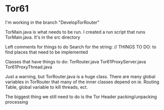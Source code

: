 # Tor61
I'm working in the branch "DevelopTorRouter"

TorMain.java is what needs to be run.
I created a run script that runs TorMain.java. It's in the src directory

Left comments for things to do
Search for the string:
// THINGS TO DO:
to find places that need to be implemented

Classes that have things to do:
TorRouter.java
Tor61ProxyServer.java
Tor61ProxyThread.java

Just a warning, but TorRouter.java is a huge class.
There are many global variables in TorRouter that many of the inner classes depend on
ie. Routing Table, global variable to kill threads, ect.

The biggest thing we still need to do is the Tor Header packing/unpacking processing
